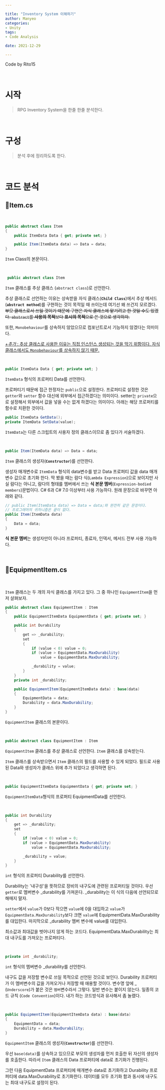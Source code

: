 ```yaml
---

title: "Inventory System 이해하기"
author: Manyeo
categories: 
- Unity
tags: 
- Code Analysis

date: 2021-12-29

---
```


Code by Rito15


<br>


# 시작

> RPG Inventory System을 한줄 한줄 분석한다.

<br>

# 구성

> 분석 후에 정리하도록 한다.

<br>


# 코드 분석

## 📜Item.cs

<br>

```cs
public abstract class Item
{
    public ItemData Data { get; private set; }

    public Item(ItemData data) => Data = data;
}
```

`Item` Class의 본문이다.

<br>

```cs
 public abstract class Item
```

`Item` 클래스를 추상 클래스 (`abstract class`)로 선언한다.

추상 클래스로 선언하는 이유는 상속받을 자식 클래스(**`Child Class`**)에서 추상 메서드(**`abstract method`**)를 구현하는 것이 목적일 때 쓰이는데 여기선 왜 쓰건지 모르겠다. ~~부모 클래스로서 쓰일 것이기 때문에 구현은 자식 클래스에 맡기려고 한 것일 수도 있겠다. `abstract`를 **사용의 목적**보다 **표시의 목적**으로 쓴 것으로 생각하자.~~

또한, `Monobehaviour`를 상속하지 않았으므로 컴포넌트로서 기능하지 않겠다는 의미이다. 

<u>+*추가* : 추상 클래스로 사용한 이유는 직접 인스턴스 생성되는 것을 막기 위함이다. 자식 클래스에서도 `Monobehaviour`를 상속하지 않기 때문.</u>

<br>

```cs
public ItemData Data { get; private set; }
```

`ItemData` 형식의 프로퍼티 Data를 선언한다. 

프로퍼티기 때문에 접근 한정자는  `public`으로 설정한다. 프로퍼티로 설정한 것은 `getter`와 `setter` 함수 대신에 외부에서 접근하겠다는 의미이다. setter는 `private`으로 설정해서 외부에서 값을 넣을 수는 없게 하겠다는 의미이다. 아래는 해당 프로퍼티를 함수로 치환한 것이다.




```cs
public ItemData GetData();
private ItemData SetData(value);
```

`ItemData`는 다른 스크립트의 사용자 정의 클래스이므로 좀 있다가 서술하겠다.

<br>


```cs
public Item(ItemData data) => Data = data;
```

`Item` 클래스의 생성자(**`Constructor`**)를 선언한다.

생성자 매개변수로 `ItemData` 형식의 data변수를 받고 Data 프로퍼티 값을 data 매개변수 값으로 초기화 한다. 딱 봤을 때는 람다 식(`Lambda Expression`)으로 보이지만 사실 람다는 아니고, 람다의 형태를 멤버에서 쓰는 **식 본문 멤버**(`Expression-bodied members`)문법이다. C# 6과 C# 7.0 이상부터 사용 가능하다. 원래 문장으로 바꾸면 아래와 같다.

```cs
// public Item(ItemData data) => Data = data;와 완전히 같은 문장이다.
// 프로그래머의 귀차니즘은 끝이 없다.
public Item(ItemData data) 
{
    Data = data;
}
```

**식 본문 멤버**는 생성자만이 아니라 프로퍼티, 종료자, 인덱서, 메서드 전부 사용 가능하다.

<br>

## 📜EquipmentItem.cs

<br>

`Item` 클래스는 두 개의 자식 클래스를 가지고 있다. 그 중 하나인 `EquipmentItem`을 먼저 살펴보자.

```cs
public abstract class EquipmentItem : Item
{
    public EquipmentItemData EquipmentData { get; private set; }

    public int Durability
    {
        get => _durability;
        set
        {
            if (value < 0) value = 0;
            if (value > EquipmentData.MaxDurability)
                value = EquipmentData.MaxDurability;

            _durability = value;
        }
    }
    private int _durability;

    public EquipmentItem(EquipmentItemData data) : base(data)
    {
        EquipmentData = data;
        Durability = data.MaxDurability;
    }
}
```

`EquipmentItem` 클래스의 본문이다.

<br>

```cs
public abstract class EquipmentItem : Item
```

`EquipmentItem` 클래스를 추상 클래스로 선언한다. `Item` 클래스를 상속받는다.

`Item` 클래스를 상속받으면서 `Item` 클래스의 필드를 사용할 수 있게 되었다. 필드로 사용된 Data와 생성자가 클래스 위에 추가 되었다고 생각하면 된다.

<br>

```cs
public EquipmentItemData EquipmentData { get; private set; }
```
`EquipmentItemData`형식의 프로퍼티 EquipmentData를 선언한다.

<br>

```cs
public int Durability
{
    get => _durability;
    set
    {
        if (value < 0) value = 0;
        if (value > EquipmentData.MaxDurability)
            value = EquipmentData.MaxDurability;

        _durability = value;
    }
}
```
`int` 형식의 프로퍼티 Durability를 선언한다.

Durability는 '내구성'을 뜻하므로 장비의 내구도에 관련된 프로퍼티일 것이다. 우선 `getter`로 멤버변수 _durability를 가져온다. _durability는 이 식의 다음에 선언되므로 해매지 말자. 

`setter`에서 `value`가 0보다 작으면 `value`에 0을 대입하고 `value`가 `EquipmentData.MaxDurability`보다 크면 `value`에 EquipmentData.MaxDurability를 대입한다. 마지막으로 _durability 멤버 변수에 value를 대입한다.

최소값과 최대값을 벗어나지 않게 하는 코드다. EquipmentData.MaxDurability는 최대 내구도를 가져오는 프로퍼티다.

<br>

```cs
private int _durability;
```

`int` 형식의 멤버변수 _durability를 선언한다.

내구도 값을 저장할 변수로 쓰일 목적으로 선언된 것으로 보인다. Durability 프로퍼티가 이 멤버변수의 값을 가져오거나 저장할 때 애용할 것이다. 변수명 앞에 _ (`Underscore`)가 붙은 것은 `멤버`변수라서 그렇다. 일반 변수는 붙이지 않는다. 일종의 코드 규칙 (`Code Convention`)이다. 내가 하는 코드방식과 유사해서 좀 놀랬다.

<br>

```cs
public EquipmentItem(EquipmentItemData data) : base(data)
{
    EquipmentData = data;
    Durability = data.MaxDurability;
}
```

`EquipmentItem` 클래스의 생성자(**`Constructor`**)를 선언한다.

우선 `base(data)`를 상속하고 있으므로 부모의 생성자를 먼저 호출한 뒤 자신의 생성자를 호출한다. 따라서 `Item` 클래스의 Data 프로퍼티에 data로 초기화가 진행된다.

그런 다음 EquipmentData 프로퍼티에 매개변수 data로 초기화하고 Durability 프로퍼티에 data.MaxDurability로 초기화한다. 데이터를 모두 초기화 함과 동시에 내구도는 최대 내구도로 설정이 된다.